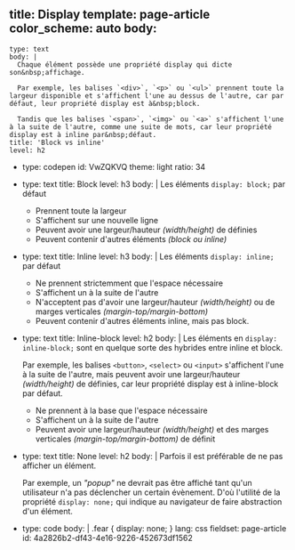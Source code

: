 title: Display
template: page-article
color_scheme: auto
body:
  -
    type: text
    body: |
      Chaque élément possède une propriété display qui dicte son&nbsp;affichage. 
      
      Par exemple, les balises `<div>`, `<p>` ou `<ul>` prennent toute la largeur disponible et s'affichent l'une au dessus de l'autre, car par défaut, leur propriété display est à&nbsp;block. 
      
      Tandis que les balises `<span>`, `<img>` ou `<a>` s'affichent l'une à la suite de l'autre, comme une suite de mots, car leur propriété display est à inline par&nbsp;défaut.
    title: 'Block vs inline'
    level: h2
  -
    type: codepen
    id: VwZQKVQ
    theme: light
    ratio: 34
  -
    type: text
    title: Block
    level: h3
    body: |
      Les éléments `display: block;` par défaut
      
      - Prennent toute la&nbsp;largeur 
      - S'affichent sur une nouvelle ligne
      - Peuvent avoir une largeur/hauteur _(width/height)_ de&nbsp;définies
      - Peuvent contenir d'autres éléments _(block ou inline)_
  -
    type: text
    title: Inline
    level: h3
    body: |
      Les éléments `display: inline;`  par&nbsp;défaut
      
      - Ne prennent strictemment que l'espace&nbsp;nécessaire
      - S'affichent un à la suite de&nbsp;l'autre
      - N'acceptent pas d'avoir une largeur/hauteur _(width/height)_ ou de marges verticales _(margin-top/margin-bottom)_
      - Peuvent contenir d'autres éléments inline, mais pas&nbsp;block.
  -
    type: text
    title: Inline-block
    level: h2
    body: |
      Les éléments en `display: inline-block;` sont en quelque sorte des hybrides entre inline et&nbsp;block.
      
      Par exemple, les balises `<button>`, `<select>` ou `<input>` s'affichent l'une à la suite de l'autre, mais peuvent avoir une largeur/hauteur _(width/height)_ de définies, car leur propriété display est à inline-block par&nbsp;défaut.
      
      - Ne prennent à la base que l'espace nécessaire
      - S'affichent un à la suite de l'autre
      - Peuvent avoir une largeur/hauteur _(width/height)_ et des marges verticales _(margin-top/margin-bottom)_ de définit
  -
    type: text
    title: None
    level: h2
    body: |
      Parfois il est préférable de ne pas afficher un élément. 
      
      Par exemple, un _"popup"_ ne devrait pas être affiché tant qu'un utilisateur n'a pas déclencher un certain évènement. D'où l'utilité de la propriété `display: none;` qui indique au navigateur de faire abstraction d'un&nbsp;élément.
  -
    type: code
    body: |
      .fear {
        display: none;
      }
    lang: css
fieldset: page-article
id: 4a2826b2-df43-4e16-9226-452673df1562
